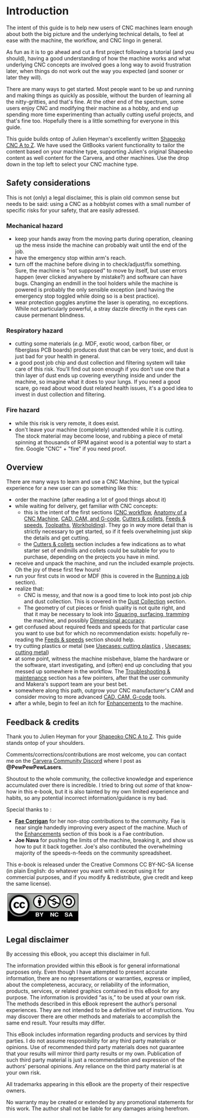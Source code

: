 # Introduction

The intent of this guide is to help new users of CNC machines learn enough about both the big picture and the underlying technical details, to feel at ease with the machine, the workflow, and CNC lingo in general.

As fun as it is to go ahead and cut a first project following a tutorial (and you should), having a good understanding of how the machine works and what underlying CNC concepts are involved goes a long way to avoid frustration later, when things do not work out the way you expected (and sooner or later they will).

There are many ways to get started. Most people want to be up and running and making things as quickly as possible, without the burden of learning all the nitty-gritties, and that's fine. At the other end of the spectrum, some users enjoy CNC and modifying their machine as a hobby, and end up spending more time experimenting than actually cutting useful projects, and that's fine too. Hopefully there is a little something for everyone in this guide.

This guide builds ontop of Julien Heyman's excellently written [Shapeoko CNC A to Z](https://shapeokoenthusiasts.gitbook.io). We have used the GitBooks varient functionality to tailor the content based on your machine type, supporting Julien's original Shapeoko content as well content for the Carvera, and other machines. Use the drop down in the top left to select your CNC machine type.

## Safety considerations

This is not (only) a legal disclaimer, this is plain old common sense but needs to be said: using a CNC as a hobbyist comes with a small number of specific risks for your safety, that are easily adressed.

### Mechanical hazard

* keep your hands away from the moving parts during operation, cleaning up the mess inside the machine can probably wait until the end of the job.
* have the emergency stop within arm's reach.
* turn off the machine before diving in to check/adjust/fix something. Sure, the machine is "not supposed" to move by itself, but user errors happen (ever clicked anywhere by mistake?) and software can have bugs. Changing an endmill in the tool holders while the machine is powered is probably the only sensible exception (and having the emergency stop toggled while doing so is a best practice).
* wear protection goggles anytime the laser is operating, no exceptions. While not particularly powerful, a stray dazzle directly in the eyes can cause permenant blindness.

### Respiratory hazard

* cutting some materials (_e.g._ MDF, exotic wood, carbon fiber, or fiberglass PCB boards) produces dust that can be very toxic, and dust is just bad for your health in general.
* a good post job chip and dust collection and filtering system will take care of this risk. You'll find out soon enough if you don't use one that a thin layer of dust ends up covering everything inside and under the machine, so imagine what it does to your lungs. If you need a good scare, go read about wood dust related health issues, it's a good idea to invest in dust collection and filtering.

### **Fire hazard**

* while this risk is very remote, it does exist.
* don't leave your machine (completely) unattended while it is cutting. The stock material may become loose, and rubbing a piece of metal spinning at thousands of RPM against wood is a potential way to start a fire. Google "CNC" + "fire" if you need proof.

## **Overview**

There are many ways to learn and use a CNC Machine, but the typical experience for a new user can go something like this:

* order the machine (after reading a lot of good things about it)
* while waiting for delivery, get familiar with CNC concepts:
  * this is the intent of the first sections ([CNC workflow](workflow.md), [Anatomy of a CNC Machine](anatomy-of-a-shapeoko.md), [CAD, CAM, and G-code](cad-cam-tools.md), [Cutters & collets](cutters.md), [Feeds & speeds](feeds-and-speeds-basics.md), [Toolpaths](toolpath-basics.md), [Workholding](workholding.md)). They go in _way_ more detail than is strictly necessary to get started, so if it feels overwhelming just skip the details and get cutting.
  * the [Cutters & collets](cutters.md) section includes a few indications as to what starter set of endmills and collets could be suitable for you to purchase, depending on the projects you have in mind.
* receive and unpack the machine, and run the included example projects. Oh the joy of these first few hours!
* run your first cuts in wood or MDF (this is covered in the [Running a job](first-cuts.md) section).
* realize that:
  * CNC is messy, and that now is a good time to look into post job chip and dust collection. This is covered in the [Dust Collection](dust-collection.md) section.
  * The geometry of cut pieces or finish quality is not quite right, and that it may be necessary to look into [Squaring, surfacing, tramming](squaring.md) the machine, and possibly [Dimensional accuracy](x-y-z-calibration.md).
* get confused about required feeds and speeds for that particular case you want to use but for which no recommendation exists: hopefully re-reading the [Feeds & speeds](feeds-and-speeds-basics.md) section should help.
* try cutting plastics or metal (see [Usecases: cutting plastics](cutting-plastics.md) , [Usecases: cutting metal](cutting-metal.md))
* at some point, witness the machine misbehave, blame the hardware or the software, start investigating, and (often) end up concluding that you messed up somewhere in the workflow. The [Troubleshooting & maintenance](maintenance.md) section has a few pointers, after that the user community and Makera's support team are your best bet.
* somewhere along this path, outgrow your CNC manufacturer's CAM and consider moving to more advanced [CAD, CAM, G-code](cad-cam-tools.md) tools.
* after a while, begin to feel an itch for [Enhancements](enhancements.md) to the machine.

## **Feedback & credits**

Thank you to Julien Heyman for your [Shapeoko CNC A to Z](https://shapeokoenthusiasts.gitbook.io). This guide stands ontop of your shoulders.

Comments/corrections/contributions are most welcome, you can contact me on the [Carvera Community Discord](https://discord.gg/NQ5r9jGNXV) where I post as **@PewPewPewLasers**.

Shoutout to the whole community, the collective knowledge and experience accumulated over there is incredible. I tried to bring out _some_ of that know-how in this e-book, but it is also tainted by my own limited experience and habits, so any potential incorrect information/guidance is my bad.

Special thanks to :

* [**Fae Corrigan**](https://www.patreon.com/propsmonster) for her non-stop contributions to the community. Fae is near single handedly improving every aspect of the machine. Much of the [Enhancements](enhancements.md) section of this book is a Fae contribution.
* **Joe Nava** for pushing the limits of the machine, breaking it, and show us how to put it back together. Joe's also contibuted the overwhelming majority of the speeds-n-feeds on the community spreadsheet.

This e-book is released under the Creative Commons CC BY-NC-SA license (in plain English: do whatever you want with it except using it for commercial purposes, and if you modify & redistribute, give credit and keep the same license).

![](../shapeoko/.gitbook/assets/cc-by-nc-sa.png)

## Legal disclaimer

By accessing this eBook, you accept this disclaimer in full.

The information provided within this eBook is for general informational purposes only. Even though I have attempted to present accurate information, there are no representations or warranties, express or implied, about the completeness, accuracy, or reliability of the information, products, services, or related graphics contained in this eBook for any purpose. The information is provided “as is,” to be used at your own risk.\
The methods described in this eBook represent the author’s personal experiences. They are not intended to be a definitive set of instructions. You may discover there are other methods and materials to accomplish the same end result. Your results may differ.

This eBook includes information regarding products and services by third parties. I do not assume responsibility for any third party materials or opinions. Use of recommended third party materials does not guarantee that your results will mirror third party results or my own. Publication of such third party material is just a recommendation and expression of the authors’ personal opinions. Any reliance on the third party material is at your own risk.

All trademarks appearing in this eBook are the property of their respective owners.

No warranty may be created or extended by any promotional statements for this work. The author shall not be liable for any damages arising herefrom.
